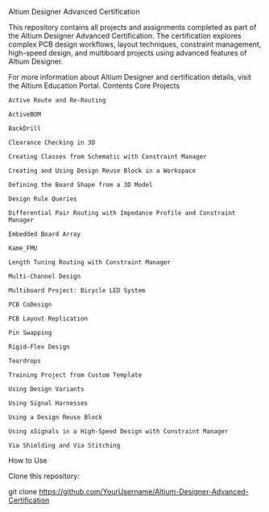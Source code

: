 Altium Designer Advanced Certification

This repository contains all projects and assignments completed as part of the Altium Designer Advanced Certification. The certification explores complex PCB design workflows, layout techniques, constraint management, high-speed design, and multiboard projects using advanced features of Altium Designer.

For more information about Altium Designer and certification details, visit the Altium Education Portal.
Contents
Core Projects

    Active Route and Re-Routing

    ActiveBOM

    BackDrill

    Clearance Checking in 3D

    Creating Classes from Schematic with Constraint Manager

    Creating and Using Design Reuse Block in a Workspace

    Defining the Board Shape from a 3D Model

    Design Rule Queries

    Differential Pair Routing with Impedance Profile and Constraint Manager

    Embedded Board Array

    Kame_FMU

    Length Tuning Routing with Constraint Manager

    Multi-Channel Design

    Multiboard Project: Bicycle LED System

    PCB CoDesign

    PCB Layout Replication

    Pin Swapping

    Rigid-Flex Design

    Teardrops

    Training Project from Custom Template

    Using Design Variants

    Using Signal Harnesses

    Using a Design Reuse Block

    Using xSignals in a High-Speed Design with Constraint Manager

    Via Shielding and Via Stitching

How to Use

Clone this repository:

git clone https://github.com/YourUsername/Altium-Designer-Advanced-Certification

